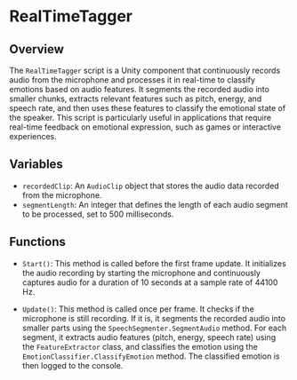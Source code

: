 # RealTimeTagger

## Overview
The `RealTimeTagger` script is a Unity component that continuously records audio from the microphone and processes it in real-time to classify emotions based on audio features. It segments the recorded audio into smaller chunks, extracts relevant features such as pitch, energy, and speech rate, and then uses these features to classify the emotional state of the speaker. This script is particularly useful in applications that require real-time feedback on emotional expression, such as games or interactive experiences.

## Variables
- `recordedClip`: An `AudioClip` object that stores the audio data recorded from the microphone.
- `segmentLength`: An integer that defines the length of each audio segment to be processed, set to 500 milliseconds.

## Functions
- `Start()`: This method is called before the first frame update. It initializes the audio recording by starting the microphone and continuously captures audio for a duration of 10 seconds at a sample rate of 44100 Hz.
  
- `Update()`: This method is called once per frame. It checks if the microphone is still recording. If it is, it segments the recorded audio into smaller parts using the `SpeechSegmenter.SegmentAudio` method. For each segment, it extracts audio features (pitch, energy, speech rate) using the `FeatureExtractor` class, and classifies the emotion using the `EmotionClassifier.ClassifyEmotion` method. The classified emotion is then logged to the console.